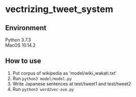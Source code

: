# vectrizing_tweet_system

## Environment
Python 3.7.3  
MacOS 10.14.2


## How to use
1. Put corpus of wikipedia as 'model/wiki_wakati.txt'
2. Run 
```python3 model/model.py``` 
3. Write Japanese sentences at test/tweet1 and test/tweet2
4. Run
```python3 word2vec-ave.py```
